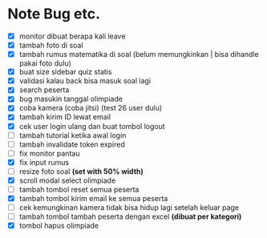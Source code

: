 # Note Bug etc.
- [x] monitor dibuat berapa kali leave
- [x] tambah foto di soal
- [x] tambah rumus matematika di soal (belum memungkinkan | bisa dihandle pakai foto dulu)
- [x] buat size sidebar quiz statis
- [x] validasi kalau back bisa masuk soal lagi
- [x] search peserta
- [x] bug masukin tanggal olimpiade
- [x] coba kamera (coba jitsi) (test 26 user dulu)
- [x] tambah kirim ID lewat email
- [x] cek user login ulang dan buat tombol logout
- [ ] tambah tutorial ketika awal login
- [ ] tambah invalidate token expired
- [ ] fix monitor pantau
- [x] fix input rumus
- [ ] resize foto soal **(set with 50% width)**
- [x] scroll modal select olimpiade
- [ ] tambah tombol reset semua peserta
- [x] tambah tombol kirim email ke semua peserta
- [ ] cek kemungkinan kamera tidak bisa hidup lagi setelah keluar page
- [ ] tambah tombol tambah peserta dengan excel **(dibuat per kategori)**
- [x] tombol hapus olimpiade
